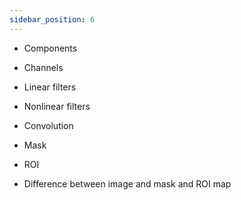 ```yaml
---
sidebar_position: 6
---
```


- Components

- Channels

- Linear filters

- Nonlinear filters

- Convolution

- Mask

- ROI

- Difference between image and mask and ROI map
